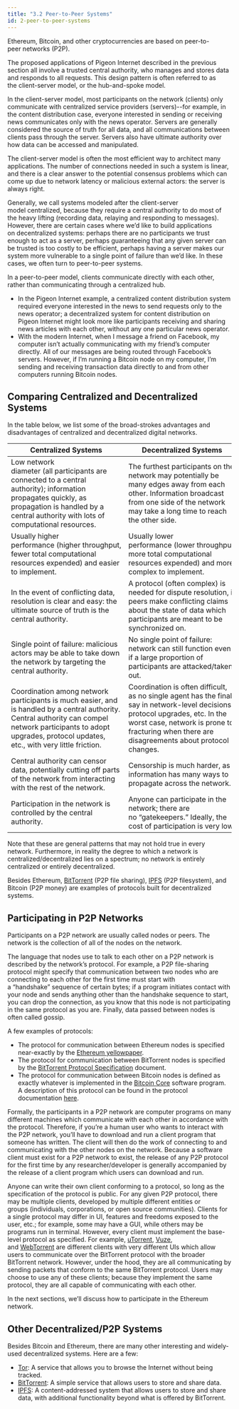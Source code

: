 ```yaml
---
title: "3.2 Peer-to-Peer Systems"
id: 2-peer-to-peer-systems
---
```


Ethereum, Bitcoin, and other cryptocurrencies are based on peer-to-peer networks (P2P).

The proposed applications of Pigeon Internet described in the previous section all involve a trusted central authority, who manages and stores data and responds to all requests. This design pattern is often referred to as the client-server model, or the hub-and-spoke model.

In the client-server model, most participants on the network (clients) only communicate with centralized service providers (servers)--for example, in the content distribution case, everyone interested in sending or receiving news communicates only with the news operator. Servers are generally considered the source of truth for all data, and all communications between clients pass through the server. Servers also have ultimate authority over how data can be accessed and manipulated.

The client-server model is often the most efficient way to architect many applications. The number of connections needed in such a system is linear, and there is a clear answer to the potential consensus problems which can come up due to network latency or malicious external actors: the server is always right.

Generally, we call systems modeled after the client-server model centralized, because they require a central authority to do most of the heavy lifting (recording data, relaying and responding to messages). However, there are certain cases where we’d like to build applications on decentralized systems: perhaps there are no participants we trust enough to act as a server, perhaps guaranteeing that any given server can be trusted is too costly to be efficient, perhaps having a server makes our system more vulnerable to a single point of failure than we’d like. In these cases, we often turn to peer-to-peer systems.

In a peer-to-peer model, clients communicate directly with each other, rather than communicating through a centralized hub.

- In the Pigeon Internet example, a centralized content distribution system required everyone interested in the news to send requests only to the news operator; a decentralized system for content distribution on Pigeon Internet might look more like participants receiving and sharing news articles with each other, without any one particular news operator.
- With the modern Internet, when I message a friend on Facebook, my computer isn’t actually communicating with my friend’s computer directly. All of our messages are being routed through Facebook’s servers. However, if I’m running a Bitcoin node on my computer, I’m sending and receiving transaction data directly to and from other computers running Bitcoin nodes.

## Comparing Centralized and Decentralized Systems

In the table below, we list some of the broad-strokes advantages and disadvantages of centralized and decentralized digital networks.

| Centralized Systems                                                                                                                                                                                                    | Decentralized Systems                                                                                                                                                                                                              |
| ---------------------------------------------------------------------------------------------------------------------------------------------------------------------------------------------------------------------- | ---------------------------------------------------------------------------------------------------------------------------------------------------------------------------------------------------------------------------------- |
| Low network diameter (all participants are connected to a central authority); information propagates quickly, as propagation is handled by a central authority with lots of computational resources.                   | The furthest participants on the network may potentially be many edges away from each other. Information broadcast from one side of the network may take a long time to reach the other side.                                      |
| Usually higher performance (higher throughput, fewer total computational resources expended) and easier to implement.                                                                                                  | ​​Usually lower performance (lower throughput, more total computational resources expended) and more complex to implement.                                                                                                         |
| In the event of conflicting data, resolution is clear and easy: the ultimate source of truth is the central authority.                                                                                                 | ​​A protocol (often complex) is needed for dispute resolution, if peers make conflicting claims about the state of data which participants are meant to be synchronized on.                                                        |
| Single point of failure: malicious actors may be able to take down the network by targeting the central authority.                                                                                                     | ​​No single point of failure: network can still function even if a large proportion of participants are attacked/taken out.                                                                                                        |
| Coordination among network participants is much easier, and is handled by a central authority. Central authority can compel network participants to adopt upgrades, protocol updates, etc., with very little friction. | ​​Coordination is often difficult, as no single agent has the final say in network-level decisions, protocol upgrades, etc. In the worst case, network is prone to fracturing when there are disagreements about protocol changes. |
| Central authority can censor data, potentially cutting off parts of the network from interacting with the rest of the network.                                                                                         | ​​Censorship is much harder, as information has many ways to propagate across the network.                                                                                                                                         |
| Participation in the network is controlled by the central authority.                                                                                                                                                   | Anyone can participate in the network; there are no “gatekeepers.” Ideally, the cost of participation is very low.                                                                                                                 |

Note that these are general patterns that may not hold true in every network. Furthermore, in reality the degree to which a network is centralized/decentralized lies on a spectrum; no network is entirely centralized or entirely decentralized.

Besides Ethereum, [BitTorrent](https://en.wikipedia.org/wiki/BitTorrent) (P2P file sharing), [IPFS](https://en.wikipedia.org/wiki/InterPlanetary_File_System) (P2P filesystem), and Bitcoin (P2P money) are examples of protocols built for decentralized systems.

## Participating in P2P Networks

Participants on a P2P network are usually called nodes or peers. The network is the collection of all of the nodes on the network.

The language that nodes use to talk to each other on a P2P network is described by the network’s protocol. For example, a P2P file-sharing protocol might specify that communication between two nodes who are connecting to each other for the first time must start with a “handshake” sequence of certain bytes; if a program initiates contact with your node and sends anything other than the handshake sequence to start, you can drop the connection, as you know that this node is not participating in the same protocol as you are. Finally, data passed between nodes is often called gossip.

A few examples of protocols:

- The protocol for communication between Ethereum nodes is specified near-exactly by the [Ethereum yellowpaper](http://gavwood.com/Paper.pdf).
- The protocol for communication between BitTorrent nodes is specified by the [BitTorrent Protocol Specification](http://www.bittorrent.org/beps/bep_0003.html) document.
- The protocol for communication between Bitcoin nodes is defined as exactly whatever is implemented in the [Bitcoin Core](https://bitcoincore.org/en/about/) software program. A description of this protocol can be found in the protocol documentation [here](https://en.bitcoin.it/wiki/Protocol_documentation).

Formally, the participants in a P2P network are computer programs on many different machines which communicate with each other in accordance with the protocol. Therefore, if you’re a human user who wants to interact with the P2P network, you’ll have to download and run a client program that someone has written. The client will then do the work of connecting to and communicating with the other nodes on the network. Because a software client must exist for a P2P network to exist, the release of any P2P protocol for the first time by any researcher/developer is generally accompanied by the release of a client program which users can download and run.

Anyone can write their own client conforming to a protocol, so long as the specification of the protocol is public. For any given P2P protocol, there may be multiple clients, developed by multiple different entities or groups (individuals, corporations, or open source communities). Clients for a single protocol may differ in UI, features and freedoms exposed to the user, etc.; for example, some may have a GUI, while others may be programs run in terminal. However, every client must implement the base-level protocol as specified. For example, [uTorrent](https://www.utorrent.com/), [Vuze](https://www.vuze.com/), and [WebTorrent](https://webtorrent.io/) are different clients with very different UIs which allow users to communicate over the BitTorrent protocol with the broader BitTorrent network. However, under the hood, they are all communicating by sending packets that conform to the same BitTorrent protocol. Users may choose to use any of these clients; because they implement the same protocol, they are all capable of communicating with each other.

In the next sections, we’ll discuss how to participate in the Ethereum network.

## Other Decentralized/P2P Systems

Besides Bitcoin and Ethereum, there are many other interesting and widely-used decentralized systems. Here are a few:

- [Tor](https://www.torproject.org/): A service that allows you to browse the Internet without being tracked.
- [BitTorrent](https://www.bittorrent.com/): A simple service that allows users to store and share data.
- [IPFS](https://ipfs.io/): A content-addressed system that allows users to store and share data, with additional functionality beyond what is offered by BitTorrent.
